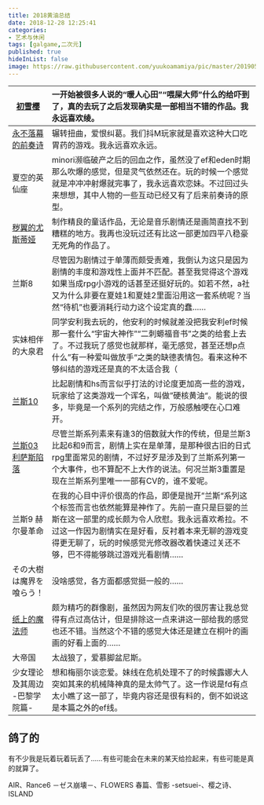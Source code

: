 ```yaml
---
title: 2018黄油总结
date: 2018-12-28 12:25:41
categories:
- 艺术与休闲
tags: [galgame,二次元]
published: true
hideInList: false
image: https://raw.githubusercontent.com/yuukoamamiya/pic/master/20190508122638.png
---
```

| [初雪樱](https://yuukoamamiya.github.io/p/hatsuyukisakura/)                        | 一开始被很多人说的“暖人心田”“喂屎大师”什么的给吓到了，真的去玩了之后发现确实是一部相当不错的作品。我永远喜欢绫。 |
| ----------------------------- | :----------------------------------------------------------- |
| [永不落幕的前奏诗](https://yuukoamamiya.github.io/p/%E3%82%BD%E3%83%AC%E3%83%A8%E3%83%AA%E3%83%8E%E5%89%8D%E5%A5%8F%E8%A9%A9/)              | 辗转扭曲，爱恨纠葛。我们抖M玩家就是喜欢这种大口吃胃药的游戏。我永远喜欢永远。 |
| 夏空的英仙座                  | minori濒临破产之后的回血之作，虽然没了ef和eden时期那么吹爆的感觉，但是灵气依然还在。玩的时候一个感觉就是冲冲冲射爆就完事了，我永远喜欢恋妹。不过回过头来想想，其中人物的一些互动已经又有了后来前奏诗的原型。 |
| [秽翼的尤斯蒂娅](https://yuukoamamiya.github.io/p/huiyi-de-yousidiya/)                | 制作精良的童话作品，无论是音乐剧情还是画简直找不到糟糕的地方。我再也没玩过还有比这一部更加四平八稳豪无死角的作品了。 |
| 兰斯8                         | 尽管因为剧情过于单薄而颇受责难，我倒认为这只是因为剧情的丰度和游戏性上面并不匹配。甚至我觉得这个游戏如果当成rpg小游戏的话甚至还挺好玩的。如若不然，a社又为什么非要在夏娃1和夏娃2里面沿用这一套系统呢？当然“待机”也要消耗行动力这个设定真的蠢…… |
| 实妹相伴的大泉君              | 同学安利我去玩的，他安利的时候就差没把我安利ef时候那一套什么“宇宙大神作”“二刺螈福音书”之类的给套上去了。不过我玩了感觉也就那样，毫无感觉，甚至还想p点什么”有一种爱叫做放手“之类的缺德表情包。看来这种不够纠结的游戏还是真的不太适合我（ |
| [兰斯10](https://yuukoamamiya.github.io/p/rance-10/)                        | 比起剧情和hs而言似乎打法的讨论度更加高一些的游戏，玩家给了这类游戏一个诨名，叫做”硬核黄油“。能说的很多，毕竟是一个系列的完结之作，万般感触哽在心口难开。 |
| [兰斯03 利萨斯陷落](https://yuukoamamiya.github.io/p/Rance-3/)             | 尽管兰斯系列素来有逢3的倍数就大作的传统，但是兰斯3比起6和9而言，剧情上实在是单薄，是那种很古旧的日式rpg里面常见的剧情，不过好歹是涉及到了兰斯系列第一个大事件，也不算配不上大作的说法。何况兰斯3重置是现在兰斯系列里唯一一部有CV的，谁不爱呢。 |
| 兰斯9 赫尔曼革命              | 在我的心目中评价很高的作品，即便是抛开”兰斯“系列这个标签而言也依然能算是神作了。先前一直只是巨婴的兰斯在这一部里的成长颇为令人欣慰。我永远喜欢希拉。不过这一作因为剧情实在是好看，反衬着本来无聊的游戏变得更无聊了，玩的时候感觉光修改器改着快速过关还不够，巴不得能够跳过游戏光看剧情…… |
| その大樹は魔界を喰らう！      | 没啥感觉，各方面都感觉挺一般的……                             |
| [纸上的魔法师](https://yuukoamamiya.github.io/p/%E7%B4%99%E3%81%AE%E4%B8%8A%E3%81%AE%E9%AD%94%E6%B3%95%E4%BD%BF%E3%81%84/)                  | 颇为精巧的群像剧，虽然因为网友们吹的很厉害让我总觉得有点过高估计，但是排除这一点来讲这一部给我的感觉也还不错。当然这个不错的感觉大体还是建立在桐叶的画画的好看上面的…… |
| 大帝国                        | 太战狼了，爱慕脚盆尼斯。                                     |
| 少女理论及其周边 -巴黎学院篇- | 想和梅丽尔谈恋爱。妹线在危机处理不了的时候露娜大人突如其来的机械降神真的是太帅气了。这一作说是fd有点太小瞧了这一部了，毕竟内容还是很有料的，倒不如说这是本篇之外的ef线。 |

## 鸽了的

有不少我是玩着玩着玩丢了……有些可能会在未来的某天给捡起来，有些可能是真的就算了。

AIR、Rance6 －ゼス崩壊－、FLOWERS 春篇、雪影 -setsuei-、樱之诗、ISLAND
